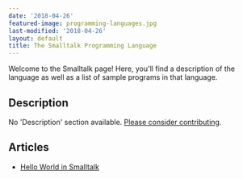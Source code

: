 ```yaml
---
date: '2018-04-26'
featured-image: programming-languages.jpg
last-modified: '2018-04-26'
layout: default
title: The Smalltalk Programming Language
---
```


Welcome to the Smalltalk page! Here, you'll find a description of the language as well as a list of sample programs in that language.

## Description

No 'Description' section available. [Please consider contributing](https://github.com/TheRenegadeCoder/sample-programs-website).

## Articles

- [Hello World in Smalltalk](https://sampleprograms.io/projects/hello-world/smalltalk)